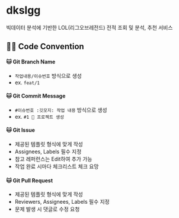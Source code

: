 # dkslgg
빅데이터 분석에 기반한 LOL(리그오브레전드) 전적 조회 및 분석, 추천 서비스

## 🤝🏻 Code Convention
#### 🐱 Git Branch Name
- `작업내용/이슈번호` 방식으로 생성
- ex. `feat/1`

#### 🐱 Git Commit Message
- `#이슈번호 :깃모지: 작업 내용` 방식으로 생성
- ex. `#1 🎉 프로젝트 생성`
  
#### 🐱 Git Issue
- 제공된 템플릿 형식에 맞게 작성
- Assignees, Labels 필수 지정
- 참고 레퍼런스는 Edit하여 추가 가능
- 작업 완료 시마다 체크리스트 체크 요망

#### 🐱 Git Pull Request
- 제공된 템플릿 형식에 맞게 작성
- Reviewers, Assignees, Labels 필수 지정
- 문제 발생 시 댓글로 수정 요청
